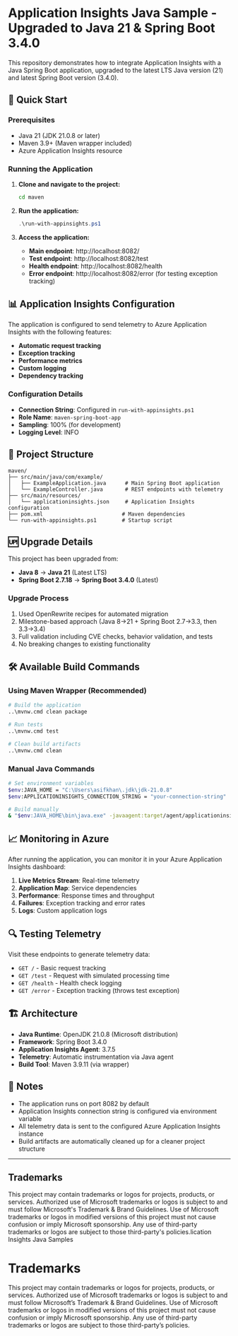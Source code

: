 # Application Insights Java Sample - Upgraded to Java 21 & Spring Boot 3.4.0

This repository demonstrates how to integrate Application Insights with a Java Spring Boot application, upgraded to the latest LTS Java version (21) and latest Spring Boot version (3.4.0).

## 🚀 Quick Start

### Prerequisites
- Java 21 (JDK 21.0.8 or later)
- Maven 3.9+ (Maven wrapper included)
- Azure Application Insights resource

### Running the Application

1. **Clone and navigate to the project:**
   ```bash
   cd maven
   ```

2. **Run the application:**
   ```powershell
   .\run-with-appinsights.ps1
   ```

3. **Access the application:**
   - **Main endpoint**: http://localhost:8082/
   - **Test endpoint**: http://localhost:8082/test
   - **Health endpoint**: http://localhost:8082/health
   - **Error endpoint**: http://localhost:8082/error (for testing exception tracking)

## 📊 Application Insights Configuration

The application is configured to send telemetry to Azure Application Insights with the following features:

- **Automatic request tracking**
- **Exception tracking**
- **Performance metrics**
- **Custom logging**
- **Dependency tracking**

### Configuration Details
- **Connection String**: Configured in `run-with-appinsights.ps1`
- **Role Name**: `maven-spring-boot-app`
- **Sampling**: 100% (for development)
- **Logging Level**: INFO

## 🔧 Project Structure

```
maven/
├── src/main/java/com/example/
│   ├── ExampleApplication.java      # Main Spring Boot application
│   └── ExampleController.java       # REST endpoints with telemetry
├── src/main/resources/
│   └── applicationinsights.json     # Application Insights configuration
├── pom.xml                         # Maven dependencies
└── run-with-appinsights.ps1        # Startup script
```

## 🆙 Upgrade Details

This project has been upgraded from:
- **Java 8** → **Java 21** (Latest LTS)
- **Spring Boot 2.7.18** → **Spring Boot 3.4.0** (Latest)

### Upgrade Process
1. Used OpenRewrite recipes for automated migration
2. Milestone-based approach (Java 8→21 + Spring Boot 2.7→3.3, then 3.3→3.4)
3. Full validation including CVE checks, behavior validation, and tests
4. No breaking changes to existing functionality

## 🛠 Available Build Commands

### Using Maven Wrapper (Recommended)
```bash
# Build the application
..\mvnw.cmd clean package

# Run tests
..\mvnw.cmd test

# Clean build artifacts
..\mvnw.cmd clean
```

### Manual Java Commands
```bash
# Set environment variables
$env:JAVA_HOME = "C:\Users\asifkhan\.jdk\jdk-21.0.8"
$env:APPLICATIONINSIGHTS_CONNECTION_STRING = "your-connection-string"

# Build manually
& "$env:JAVA_HOME\bin\java.exe" -javaagent:target/agent/applicationinsights-agent.jar -jar target/app.jar
```

## 📈 Monitoring in Azure

After running the application, you can monitor it in your Azure Application Insights dashboard:

1. **Live Metrics Stream**: Real-time telemetry
2. **Application Map**: Service dependencies
3. **Performance**: Response times and throughput
4. **Failures**: Exception tracking and error rates
5. **Logs**: Custom application logs

## 🔍 Testing Telemetry

Visit these endpoints to generate telemetry data:

- `GET /` - Basic request tracking
- `GET /test` - Request with simulated processing time
- `GET /health` - Health check logging
- `GET /error` - Exception tracking (throws test exception)

## 🏗 Architecture

- **Java Runtime**: OpenJDK 21.0.8 (Microsoft distribution)
- **Framework**: Spring Boot 3.4.0
- **Application Insights Agent**: 3.7.5
- **Telemetry**: Automatic instrumentation via Java agent
- **Build Tool**: Maven 3.9.11 (via wrapper)

## 📝 Notes

- The application runs on port 8082 by default
- Application Insights connection string is configured via environment variable
- All telemetry data is sent to the configured Azure Application Insights instance
- Build artifacts are automatically cleaned up for a cleaner project structure

---

## Trademarks

This project may contain trademarks or logos for projects, products, or services. Authorized use of Microsoft trademarks or logos is subject to and must follow Microsoft's Trademark & Brand Guidelines. Use of Microsoft trademarks or logos in modified versions of this project must not cause confusion or imply Microsoft sponsorship. Any use of third-party trademarks or logos are subject to those third-party's policies.lication Insights Java Samples

# Trademarks

This project may contain trademarks or logos for projects, products, or services. Authorized use of Microsoft trademarks or logos is subject to and must follow Microsoft’s Trademark & Brand Guidelines. Use of Microsoft trademarks or logos in modified versions of this project must not cause confusion or imply Microsoft sponsorship. Any use of third-party trademarks or logos are subject to those third-party’s policies.
